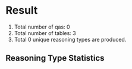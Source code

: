 # Result<br/>
1. Total number of qas: 0<br/>
2. Total number of tables: 3<br/>
3. Total 0 unique reasoning types are produced.<br/>
## **Reasoning Type Statistics**<br/>
